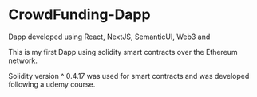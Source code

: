# CrowdFunding-Dapp
Dapp developed using React, NextJS, SemanticUI, Web3 and 

This is my first Dapp using solidity smart contracts over the Ethereum network.

Solidity version ^ 0.4.17 was used for smart contracts and was developed following a udemy course.
